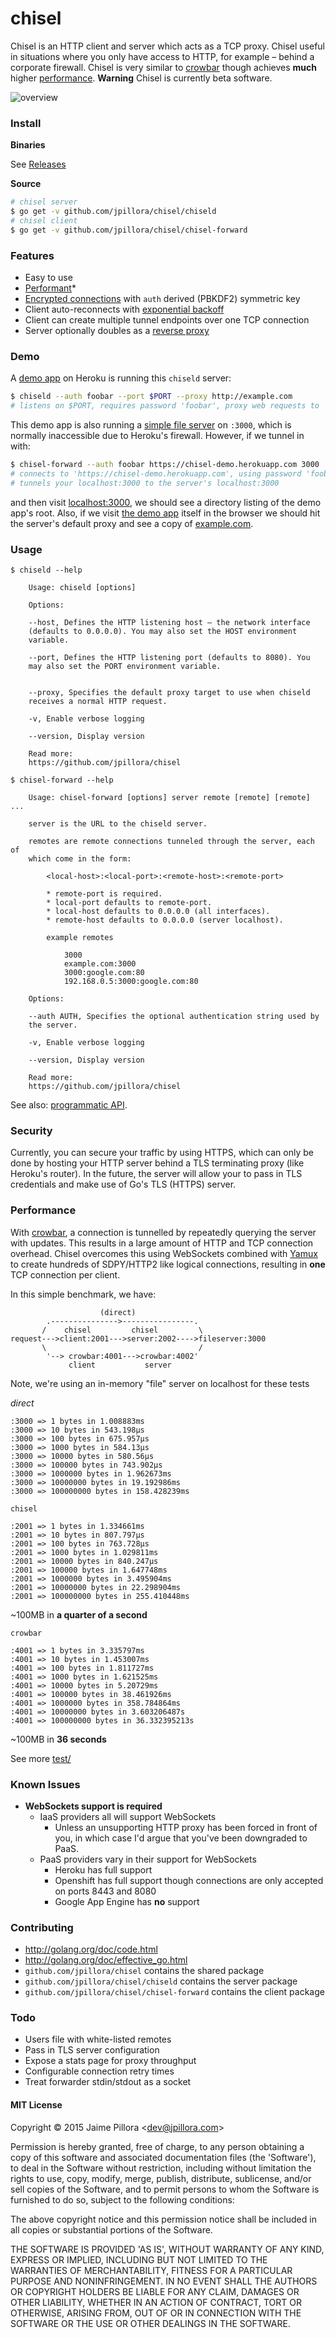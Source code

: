 # chisel

Chisel is an HTTP client and server which acts as a TCP proxy. Chisel useful in situations where you only have access to HTTP, for example – behind a corporate firewall. Chisel is very similar to [crowbar](https://github.com/q3k/crowbar) though achieves **much** higher [performance](#performance). **Warning** Chisel is currently beta software.

![overview](https://docs.google.com/drawings/d/1p53VWxzGNfy8rjr-mW8pvisJmhkoLl82vAgctO_6f1w/pub?w=960&h=720)

### Install

**Binaries**

See [Releases](https://github.com/jpillora/chisel/releases)

**Source**

``` sh
# chisel server
$ go get -v github.com/jpillora/chisel/chiseld
# chisel client
$ go get -v github.com/jpillora/chisel/chisel-forward
```

### Features

* Easy to use
* [Performant](#performance)*
* [Encrypted connections](https://github.com/jpillora/conncrypt) with `auth` derived (PBKDF2) symmetric key
* Client auto-reconnects with [exponential backoff](https://github.com/jpillora/backoff)
* Client can create multiple tunnel endpoints over one TCP connection
* Server optionally doubles as a [reverse proxy](http://golang.org/pkg/net/http/httputil/#NewSingleHostReverseProxy)

### Demo

A [demo app](https://chisel-demo.herokuapp.com) on Heroku is running this `chiseld` server:

``` sh
$ chiseld --auth foobar --port $PORT --proxy http://example.com
# listens on $PORT, requires password 'foobar', proxy web requests to 'http://example.com'
```

This demo app is also running a [simple file server](https://www.npmjs.com/package/serve) on `:3000`, which is normally inaccessible due to Heroku's firewall. However, if we tunnel in with:

``` sh
$ chisel-forward --auth foobar https://chisel-demo.herokuapp.com 3000
# connects to 'https://chisel-demo.herokuapp.com', using password 'foobar',
# tunnels your localhost:3000 to the server's localhost:3000
```

and then visit [localhost:3000](http://localhost:3000/), we should
see a directory listing of the demo app's root. Also, if we visit
[the demo app](https://chisel-demo.herokuapp.com) itself in the browser we should hit the server's
default proxy and see a copy of [example.com](http://example.com).

### Usage

```
$ chiseld --help

	Usage: chiseld [options]

	Options:

	--host, Defines the HTTP listening host – the network interface
	(defaults to 0.0.0.0). You may also set the HOST environment
	variable.

	--port, Defines the HTTP listening port (defaults to 8080). You
	may also set the PORT environment variable.


	--proxy, Specifies the default proxy target to use when chiseld
	receives a normal HTTP request.

	-v, Enable verbose logging

	--version, Display version

	Read more:
	https://github.com/jpillora/chisel
```

```
$ chisel-forward --help

	Usage: chisel-forward [options] server remote [remote] [remote] ...

	server is the URL to the chiseld server.

	remotes are remote connections tunneled through the server, each of
	which come in the form:

		<local-host>:<local-port>:<remote-host>:<remote-port>

		* remote-port is required.
		* local-port defaults to remote-port.
		* local-host defaults to 0.0.0.0 (all interfaces).
		* remote-host defaults to 0.0.0.0 (server localhost).

		example remotes

			3000
			example.com:3000
			3000:google.com:80
			192.168.0.5:3000:google.com:80

	Options:

	--auth AUTH, Specifies the optional authentication string used by
	the server.

	-v, Enable verbose logging

	--version, Display version

	Read more:
	https://github.com/jpillora/chisel
```

See also: [programmatic API](https://github.com/jpillora/chisel/wiki/Programmatic-Usage).

### Security

Currently, you can secure your traffic by using HTTPS, which can only be done by hosting your HTTP server behind a TLS terminating proxy (like Heroku's router). In the future, the server will allow your to pass in TLS credentials and make use of Go's TLS (HTTPS) server.

### Performance

With [crowbar](https://github.com/q3k/crowbar), a connection is tunnelled by repeatedly querying the server with updates. This results in a large amount of HTTP and TCP connection overhead. Chisel overcomes this using WebSockets combined with [Yamux](https://github.com/hashicorp/yamux) to create hundreds of SDPY/HTTP2 like logical connections, resulting in **one** TCP connection per client.

In this simple benchmark, we have:

```
					(direct)
        .--------------->----------------.
       /    chisel         chisel         \
request--->client:2001--->server:2002---->fileserver:3000
       \                                  /
        '--> crowbar:4001--->crowbar:4002'
             client           server
```

Note, we're using an in-memory "file" server on localhost for these tests

*direct*

```
:3000 => 1 bytes in 1.008883ms
:3000 => 10 bytes in 543.198µs
:3000 => 100 bytes in 675.957µs
:3000 => 1000 bytes in 584.13µs
:3000 => 10000 bytes in 580.56µs
:3000 => 100000 bytes in 743.902µs
:3000 => 1000000 bytes in 1.962673ms
:3000 => 10000000 bytes in 19.192986ms
:3000 => 100000000 bytes in 158.428239ms
```

`chisel`

```
:2001 => 1 bytes in 1.334661ms
:2001 => 10 bytes in 807.797µs
:2001 => 100 bytes in 763.728µs
:2001 => 1000 bytes in 1.029811ms
:2001 => 10000 bytes in 840.247µs
:2001 => 100000 bytes in 1.647748ms
:2001 => 1000000 bytes in 3.495904ms
:2001 => 10000000 bytes in 22.298904ms
:2001 => 100000000 bytes in 255.410448ms
```

~100MB in **a quarter of a second**

`crowbar`

```
:4001 => 1 bytes in 3.335797ms
:4001 => 10 bytes in 1.453007ms
:4001 => 100 bytes in 1.811727ms
:4001 => 1000 bytes in 1.621525ms
:4001 => 10000 bytes in 5.20729ms
:4001 => 100000 bytes in 38.461926ms
:4001 => 1000000 bytes in 358.784864ms
:4001 => 10000000 bytes in 3.603206487s
:4001 => 100000000 bytes in 36.332395213s
```

~100MB in **36 seconds**

See more [test/](test/)




### Known Issues

* **WebSockets support is required**
	* IaaS providers all will support WebSockets
		* Unless an unsupporting HTTP proxy has been forced in front of you, in which case I'd argue that you've been downgraded to PaaS.
	* PaaS providers vary in their support for WebSockets
		* Heroku has full support
		* Openshift has full support though connections are only accepted on ports 8443 and 8080
		* Google App Engine has **no** support

### Contributing

* http://golang.org/doc/code.html
* http://golang.org/doc/effective_go.html
* `github.com/jpillora/chisel` contains the shared package
* `github.com/jpillora/chisel/chiseld` contains the server package
* `github.com/jpillora/chisel/chisel-forward` contains the client package

### Todo

* Users file with white-listed remotes
* Pass in TLS server configuration
* Expose a stats page for proxy throughput
* Configurable connection retry times
* Treat forwarder stdin/stdout as a socket

#### MIT License

Copyright © 2015 Jaime Pillora &lt;dev@jpillora.com&gt;

Permission is hereby granted, free of charge, to any person obtaining
a copy of this software and associated documentation files (the
'Software'), to deal in the Software without restriction, including
without limitation the rights to use, copy, modify, merge, publish,
distribute, sublicense, and/or sell copies of the Software, and to
permit persons to whom the Software is furnished to do so, subject to
the following conditions:

The above copyright notice and this permission notice shall be
included in all copies or substantial portions of the Software.

THE SOFTWARE IS PROVIDED 'AS IS', WITHOUT WARRANTY OF ANY KIND,
EXPRESS OR IMPLIED, INCLUDING BUT NOT LIMITED TO THE WARRANTIES OF
MERCHANTABILITY, FITNESS FOR A PARTICULAR PURPOSE AND NONINFRINGEMENT.
IN NO EVENT SHALL THE AUTHORS OR COPYRIGHT HOLDERS BE LIABLE FOR ANY
CLAIM, DAMAGES OR OTHER LIABILITY, WHETHER IN AN ACTION OF CONTRACT,
TORT OR OTHERWISE, ARISING FROM, OUT OF OR IN CONNECTION WITH THE
SOFTWARE OR THE USE OR OTHER DEALINGS IN THE SOFTWARE.
